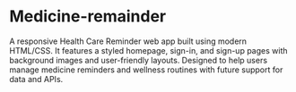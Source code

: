 # Medicine-remainder
A responsive Health Care Reminder web app built using modern HTML/CSS. It features a styled homepage, sign-in, and sign-up pages with background images and user-friendly layouts. Designed to help users manage medicine reminders and wellness routines with future support for data and APIs.
